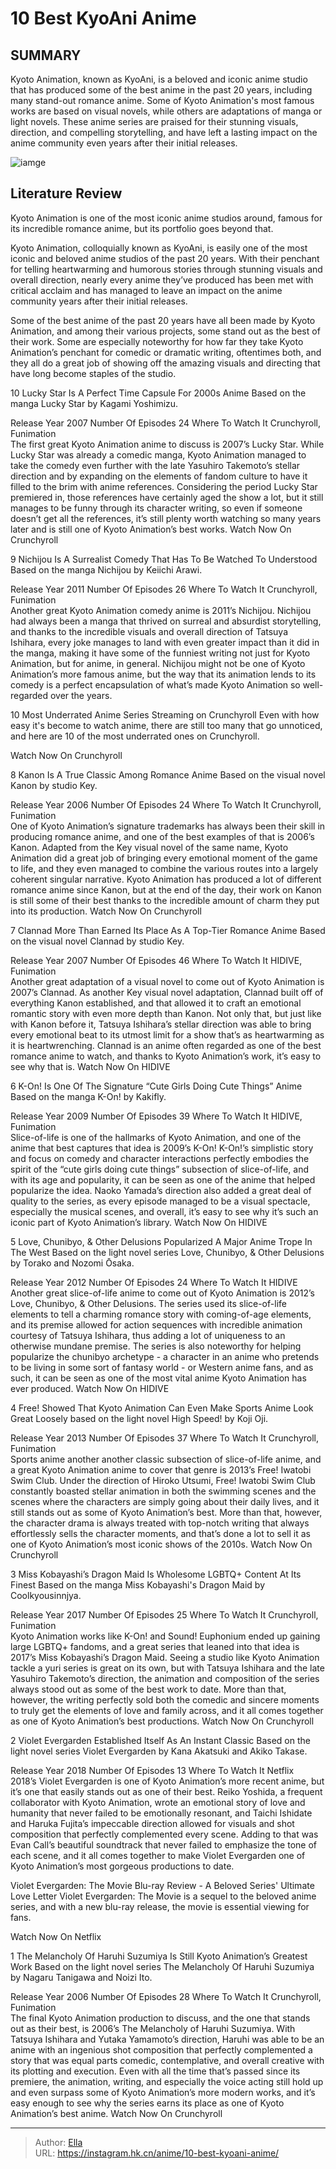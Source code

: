 # 10 Best KyoAni Anime


## SUMMARY 


 Kyoto Animation, known as KyoAni, is a beloved and iconic anime studio that has produced some of the best anime in the past 20 years, including many stand-out romance anime. 
 Some of Kyoto Animation&#39;s most famous works are based on visual novels, while others are adaptations of manga or light novels. 
 These anime series are praised for their stunning visuals, direction, and compelling storytelling, and have left a lasting impact on the anime community even years after their initial releases. 

![iamge](https://static1.srcdn.com/wordpress/wp-content/uploads/2023/11/haruhi-suzumiya-violet-evergarden-kon.jpg)

## Literature Review

Kyoto Animation is one of the most iconic anime studios around, famous for its incredible romance anime, but its portfolio goes beyond that.




Kyoto Animation, colloquially known as KyoAni, is easily one of the most iconic and beloved anime studios of the past 20 years. With their penchant for telling heartwarming and humorous stories through stunning visuals and overall direction, nearly every anime they’ve produced has been met with critical acclaim and has managed to leave an impact on the anime community years after their initial releases.
        

Some of the best anime of the past 20 years have all been made by Kyoto Animation, and among their various projects, some stand out as the best of their work. Some are especially noteworthy for how far they take Kyoto Animation’s penchant for comedic or dramatic writing, oftentimes both, and they all do a great job of showing off the amazing visuals and directing that have long become staples of the studio.









 








 10  Lucky Star Is A Perfect Time Capsule For 2000s Anime 
Based on the manga Lucky Star by Kagami Yoshimizu.
        

  Release Year   2007    Number Of Episodes   24    Where To Watch It   Crunchyroll, Funimation    
The first great Kyoto Animation anime to discuss is 2007’s Lucky Star. While Lucky Star was already a comedic manga, Kyoto Animation managed to take the comedy even further with the late Yasuhiro Takemoto’s stellar direction and by expanding on the elements of fandom culture to have it filled to the brim with anime references. Considering the period Lucky Star premiered in, those references have certainly aged the show a lot, but it still manages to be funny through its character writing, so even if someone doesn’t get all the references, it’s still plenty worth watching so many years later and is still one of Kyoto Animation’s best works.
Watch Now On Crunchyroll





 9  Nichijou Is A Surrealist Comedy That Has To Be Watched To Understood 
Based on the manga Nichijou by Keiichi Arawi.
        

  Release Year   2011    Number Of Episodes   26    Where To Watch It   Crunchyroll, Funimation    
Another great Kyoto Animation comedy anime is 2011’s Nichijou. Nichijou had always been a manga that thrived on surreal and absurdist storytelling, and thanks to the incredible visuals and overall direction of Tatsuya Ishihara, every joke manages to land with even greater impact than it did in the manga, making it have some of the funniest writing not just for Kyoto Animation, but for anime, in general. Nichijou might not be one of Kyoto Animation’s more famous anime, but the way that its animation lends to its comedy is a perfect encapsulation of what’s made Kyoto Animation so well-regarded over the years.
            
 
 10 Most Underrated Anime Series Streaming on Crunchyroll 
Even with how easy it&#39;s become to watch anime, there are still too many that go unnoticed, and here are 10 of the most underrated ones on Crunchyroll.



Watch Now On Crunchyroll





 8  Kanon Is A True Classic Among Romance Anime 
Based on the visual novel Kanon by studio Key.
        

  Release Year   2006    Number Of Episodes   24    Where To Watch It   Crunchyroll, Funimation    
One of Kyoto Animation’s signature trademarks has always been their skill in producing romance anime, and one of the best examples of that is 2006’s Kanon. Adapted from the Key visual novel of the same name, Kyoto Animation did a great job of bringing every emotional moment of the game to life, and they even managed to combine the various routes into a largely coherent singular narrative. Kyoto Animation has produced a lot of different romance anime since Kanon, but at the end of the day, their work on Kanon is still some of their best thanks to the incredible amount of charm they put into its production.
Watch Now On Crunchyroll





 7  Clannad More Than Earned Its Place As A Top-Tier Romance Anime 
Based on the visual novel Clannad by studio Key.


 







  Release Year   2007    Number Of Episodes   46    Where To Watch It   HIDIVE, Funimation    
Another great adaptation of a visual novel to come out of Kyoto Animation is 2007’s Clannad. As another Key visual novel adaptation, Clannad built off of everything Kanon established, and that allowed it to craft an emotional romantic story with even more depth than Kanon. Not only that, but just like with Kanon before it, Tatsuya Ishihara’s stellar direction was able to bring every emotional beat to its utmost limit for a show that’s as heartwarming as it is heartwrenching. Clannad is an anime often regarded as one of the best romance anime to watch, and thanks to Kyoto Animation’s work, it’s easy to see why that is.
Watch Now On HIDIVE





 6  K-On! Is One Of The Signature “Cute Girls Doing Cute Things” Anime 
Based on the manga K-On! by Kakifly.
        

  Release Year   2009    Number Of Episodes   39    Where To Watch It   HIDIVE, Funimation    
Slice-of-life is one of the hallmarks of Kyoto Animation, and one of the anime that best captures that idea is 2009’s K-On! K-On!’s simplistic story and focus on comedy and character interactions perfectly embodies the spirit of the “cute girls doing cute things” subsection of slice-of-life, and with its age and popularity, it can be seen as one of the anime that helped popularize the idea. Naoko Yamada’s direction also added a great deal of quality to the series, as every episode managed to be a visual spectacle, especially the musical scenes, and overall, it’s easy to see why it’s such an iconic part of Kyoto Animation’s library.
Watch Now On HIDIVE





 5  Love, Chunibyo, &amp; Other Delusions Popularized A Major Anime Trope In The West 
Based on the light novel series Love, Chunibyo, &amp; Other Delusions by Torako and Nozomi Ōsaka.
        

  Release Year   2012    Number Of Episodes   24    Where To Watch It   HIDIVE    
Another great slice-of-life anime to come out of Kyoto Animation is 2012’s Love, Chunibyo, &amp; Other Delusions. The series used its slice-of-life elements to tell a charming romance story with coming-of-age elements, and its premise allowed for action sequences with incredible animation courtesy of Tatsuya Ishihara, thus adding a lot of uniqueness to an otherwise mundane premise. The series is also noteworthy for helping popularize the chunibyo archetype - a character in an anime who pretends to be living in some sort of fantasy world - or Western anime fans, and as such, it can be seen as one of the most vital anime Kyoto Animation has ever produced.
Watch Now On HIDIVE





 4  Free! Showed That Kyoto Animation Can Even Make Sports Anime Look Great 
Loosely based on the light novel High Speed! by Koji Oji.
        

  Release Year   2013    Number Of Episodes   37    Where To Watch It   Crunchyroll, Funimation    
Sports anime another another classic subsection of slice-of-life anime, and a great Kyoto Animation anime to cover that genre is 2013’s Free! Iwatobi Swim Club. Under the direction of Hiroko Utsumi, Free! Iwatobi Swim Club constantly boasted stellar animation in both the swimming scenes and the scenes where the characters are simply going about their daily lives, and it still stands out as some of Kyoto Animation’s best. More than that, however, the character drama is always treated with top-notch writing that always effortlessly sells the character moments, and that’s done a lot to sell it as one of Kyoto Animation’s most iconic shows of the 2010s.
Watch Now On Crunchyroll





 3  Miss Kobayashi’s Dragon Maid Is Wholesome LGBTQ&#43; Content At Its Finest 
Based on the manga Miss Kobayashi&#39;s Dragon Maid by Coolkyousinnjya.
        

  Release Year   2017    Number Of Episodes   25    Where To Watch It   Crunchyroll, Funimation    
Kyoto Animation works like K-On! and Sound! Euphonium ended up gaining large LGBTQ&#43; fandoms, and a great series that leaned into that idea is 2017’s Miss Kobayashi’s Dragon Maid. Seeing a studio like Kyoto Animation tackle a yuri series is great on its own, but with Tatsuya Ishihara and the late Yasuhiro Takemoto’s direction, the animation and composition of the series always stood out as some of the best work to date. More than that, however, the writing perfectly sold both the comedic and sincere moments to truly get the elements of love and family across, and it all comes together as one of Kyoto Animation’s best productions.
Watch Now On Crunchyroll





 2  Violet Evergarden Established Itself As An Instant Classic 
Based on the light novel series Violet Evergarden by Kana Akatsuki and Akiko Takase.


 







  Release Year   2018    Number Of Episodes   13    Where To Watch It   Netflix    
2018’s Violet Evergarden is one of Kyoto Animation’s more recent anime, but it’s one that easily stands out as one of their best. Reiko Yoshida, a frequent collaborator with Kyoto Animation, wrote an emotional story of love and humanity that never failed to be emotionally resonant, and Taichi Ishidate and Haruka Fujita’s impeccable direction allowed for visuals and shot composition that perfectly complemented every scene. Adding to that was Evan Call’s beautiful soundtrack that never failed to emphasize the tone of each scene, and it all comes together to make Violet Evergarden one of Kyoto Animation’s most gorgeous productions to date.
            
 
 Violet Evergarden: The Movie Blu-ray Review - A Beloved Series&#39; Ultimate Love Letter 
Violet Evergarden: The Movie is a sequel to the beloved anime series, and with a new blu-ray release, the movie is essential viewing for fans.



Watch Now On Netflix





 1  The Melancholy Of Haruhi Suzumiya Is Still Kyoto Animation’s Greatest Work 
Based on the light novel series The Melancholy Of Haruhi Suzumiya by Nagaru Tanigawa and Noizi Ito.


 







  Release Year   2006    Number Of Episodes   28    Where To Watch It   Crunchyroll, Funimation    
The final Kyoto Animation production to discuss, and the one that stands out as their best, is 2006’s The Melancholy of Haruhi Suzumiya. With Tatsuya Ishihara and Yutaka Yamamoto’s direction, Haruhi was able to be an anime with an ingenious shot composition that perfectly complemented a story that was equal parts comedic, contemplative, and overall creative with its plotting and execution. Even with all the time that’s passed since its premiere, the animation, writing, and especially the voice acting still hold up and even surpass some of Kyoto Animation’s more modern works, and it’s easy enough to see why the series earns its place as one of Kyoto Animation’s best anime.
Watch Now On Crunchyroll

---

> Author: [Ella](https://instagram.hk.cn/)  
> URL: https://instagram.hk.cn/anime/10-best-kyoani-anime/  

